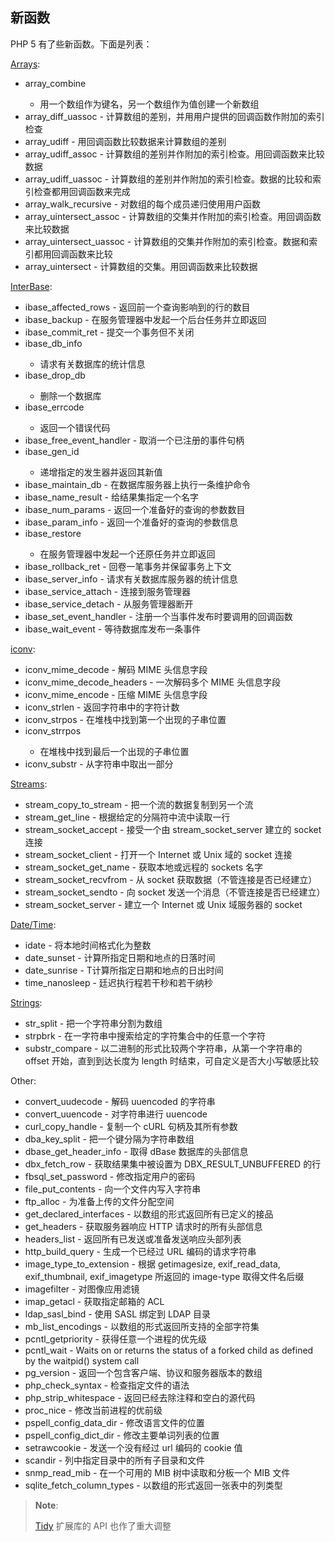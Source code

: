 新函数
------

PHP 5 有了些新函数。下面是列表：

<a href="/ref/array.html" class="link">Arrays</a>:

-   <span class="simpara"> <span class="function">array\_combine</span>
    - 用一个数组作为键名，另一个数组作为值创建一个新数组 </span>
-   <span class="simpara"> <span
    class="function">array\_diff\_uassoc</span> -
    计算数组的差别，并用用户提供的回调函数作附加的索引检查 </span>
-   <span class="simpara"> <span class="function">array\_udiff</span> -
    用回调函数比较数据来计算数组的差别 </span>
-   <span class="simpara"> <span
    class="function">array\_udiff\_assoc</span> -
    计算数组的差别并作附加的索引检查。用回调函数来比较数据 </span>
-   <span class="simpara"> <span
    class="function">array\_udiff\_uassoc</span> -
    计算数组的差别并作附加的索引检查。数据的比较和索引检查都用回调函数来完成
    </span>
-   <span class="simpara"> <span
    class="function">array\_walk\_recursive</span> -
    对数组的每个成员递归使用用户函数 </span>
-   <span class="simpara"> <span
    class="function">array\_uintersect\_assoc</span> -
    计算数组的交集并作附加的索引检查。用回调函数来比较数据 </span>
-   <span class="simpara"> <span
    class="function">array\_uintersect\_uassoc</span> -
    计算数组的交集并作附加的索引检查。数据和索引都用回调函数来比较
    </span>
-   <span class="simpara"> <span
    class="function">array\_uintersect</span> -
    计算数组的交集。用回调函数来比较数据 </span>

<a href="/book/ibase.html#Firebird/InterBase%20函数" class="link">InterBase</a>:

-   <span class="simpara"> <span
    class="function">ibase\_affected\_rows</span> -
    返回前一个查询影响到的行的数目 </span>
-   <span class="simpara"> <span class="function">ibase\_backup</span> -
    在服务管理器中发起一个后台任务并立即返回 </span>
-   <span class="simpara"> <span
    class="function">ibase\_commit\_ret</span> - 提交一个事务但不关闭
    </span>
-   <span class="simpara"> <span class="function">ibase\_db\_info</span>
    - 请求有关数据库的统计信息 </span>
-   <span class="simpara"> <span class="function">ibase\_drop\_db</span>
    - 删除一个数据库 </span>
-   <span class="simpara"> <span class="function">ibase\_errcode</span>
    - 返回一个错误代码 </span>
-   <span class="simpara"> <span
    class="function">ibase\_free\_event\_handler</span> -
    取消一个已注册的事件句柄 </span>
-   <span class="simpara"> <span class="function">ibase\_gen\_id</span>
    - 递增指定的发生器并返回其新值 </span>
-   <span class="simpara"> <span
    class="function">ibase\_maintain\_db</span> -
    在数据库服务器上执行一条维护命令 </span>
-   <span class="simpara"> <span
    class="function">ibase\_name\_result</span> - 给结果集指定一个名字
    </span>
-   <span class="simpara"> <span
    class="function">ibase\_num\_params</span> -
    返回一个准备好的查询的参数数目 </span>
-   <span class="simpara"> <span
    class="function">ibase\_param\_info</span> -
    返回一个准备好的查询的参数信息 </span>
-   <span class="simpara"> <span class="function">ibase\_restore</span>
    - 在服务管理器中发起一个还原任务并立即返回 </span>
-   <span class="simpara"> <span
    class="function">ibase\_rollback\_ret</span> -
    回卷一笔事务并保留事务上下文 </span>
-   <span class="simpara"> <span
    class="function">ibase\_server\_info</span> -
    请求有关数据库服务器的统计信息 </span>
-   <span class="simpara"> <span
    class="function">ibase\_service\_attach</span> - 连接到服务管理器
    </span>
-   <span class="simpara"> <span
    class="function">ibase\_service\_detach</span> - 从服务管理器断开
    </span>
-   <span class="simpara"> <span
    class="function">ibase\_set\_event\_handler</span> -
    注册一个当事件发布时要调用的回调函数 </span>
-   <span class="simpara"> <span
    class="function">ibase\_wait\_event</span> - 等待数据库发布一条事件
    </span>

<a href="/ref/iconv.html" class="link">iconv</a>:

-   <span class="simpara"> <span
    class="function">iconv\_mime\_decode</span> - 解码 MIME 头信息字段
    </span>
-   <span class="simpara"> <span
    class="function">iconv\_mime\_decode\_headers</span> - 一次解码多个
    MIME 头信息字段 </span>
-   <span class="simpara"> <span
    class="function">iconv\_mime\_encode</span> - 压缩 MIME 头信息字段
    </span>
-   <span class="simpara"> <span class="function">iconv\_strlen</span> -
    返回字符串中的字符计数 </span>
-   <span class="simpara"> <span class="function">iconv\_strpos</span> -
    在堆栈中找到第一个出现的子串位置 </span>
-   <span class="simpara"> <span class="function">iconv\_strrpos</span>
    - 在堆栈中找到最后一个出现的子串位置 </span>
-   <span class="simpara"> <span class="function">iconv\_substr</span> -
    从字符串中取出一部分 </span>

<a href="/ref/stream.html" class="link">Streams</a>:

-   <span class="simpara"> <span
    class="function">stream\_copy\_to\_stream</span> -
    把一个流的数据复制到另一个流 </span>
-   <span class="simpara"> <span
    class="function">stream\_get\_line</span> -
    根据给定的分隔符中流中读取一行 </span>
-   <span class="simpara"> <span
    class="function">stream\_socket\_accept</span> - 接受一个由 <span
    class="function">stream\_socket\_server</span> 建立的 socket 连接
    </span>
-   <span class="simpara"> <span
    class="function">stream\_socket\_client</span> - 打开一个 Internet
    或 Unix 域的 socket 连接 </span>
-   <span class="simpara"> <span
    class="function">stream\_socket\_get\_name</span> - 获取本地或远程的
    sockets 名字 </span>
-   <span class="simpara"> <span
    class="function">stream\_socket\_recvfrom</span> - 从 socket
    获取数据（不管连接是否已经建立） </span>
-   <span class="simpara"> <span
    class="function">stream\_socket\_sendto</span> - 向 socket
    发送一个消息（不管连接是否已经建立） </span>
-   <span class="simpara"> <span
    class="function">stream\_socket\_server</span> - 建立一个 Internet
    或 Unix 域服务器的 socket </span>

<a href="/ref/datetime.html" class="link">Date/Time</a>:

-   <span class="simpara"> <span class="function">idate</span> -
    将本地时间格式化为整数 </span>
-   <span class="simpara"> <span class="function">date\_sunset</span> -
    计算所指定日期和地点的日落时间 </span>
-   <span class="simpara"> <span class="function">date\_sunrise</span> -
    T计算所指定日期和地点的日出时间 </span>
-   <span class="simpara"> <span
    class="function">time\_nanosleep</span> - 廷迟执行程若干秒和若干纳秒
    </span>

<a href="/ref/strings.html" class="link">Strings</a>:

-   <span class="simpara"> <span class="function">str\_split</span> -
    把一个字符串分割为数组 </span>
-   <span class="simpara"> <span class="function">strpbrk</span> -
    在一字符串中搜索给定的字符集合中的任意一个字符 </span>
-   <span class="simpara"> <span
    class="function">substr\_compare</span> -
    以二进制的形式比较两个字符串，从第一个字符串的 offset
    开始，直到到达长度为 length 时结束，可自定义是否大小写敏感比较
    </span>

Other:

-   <span class="simpara"> <span
    class="function">convert\_uudecode</span> - 解码 uuencoded 的字符串
    </span>
-   <span class="simpara"> <span
    class="function">convert\_uuencode</span> - 对字符串进行 uuencode
    </span>
-   <span class="simpara"> <span
    class="function">curl\_copy\_handle</span> - 复制一个 cURL
    句柄及其所有参数 </span>
-   <span class="simpara"> <span
    class="function">dba\_key\_split</span> - 把一个键分隔为字符串数组
    </span>
-   <span class="simpara"> <span
    class="function">dbase\_get\_header\_info</span> - 取得 dBase
    数据库的头部信息 </span>
-   <span class="simpara"> <span
    class="function">dbx\_fetch\_row</span> - 获取结果集中被设置为
    DBX\_RESULT\_UNBUFFERED 的行 </span>
-   <span class="simpara"> <span
    class="function">fbsql\_set\_password</span> - 修改指定用户的密码
    </span>
-   <span class="simpara"> <span
    class="function">file\_put\_contents</span> - 向一个文件内写入字符串
    </span>
-   <span class="simpara"> <span class="function">ftp\_alloc</span> -
    为准备上传的文件分配空间 </span>
-   <span class="simpara"> <span
    class="function">get\_declared\_interfaces</span> -
    以数组的形式返回所有已定义的接品 </span>
-   <span class="simpara"> <span class="function">get\_headers</span> -
    获取服务器响应 HTTP 请求时的所有头部信息 </span>
-   <span class="simpara"> <span class="function">headers\_list</span> -
    返回所有已发送或准备发送响应头部列表 </span>
-   <span class="simpara"> <span
    class="function">http\_build\_query</span> - 生成一个已经过 URL
    编码的请求字符串 </span>
-   <span class="simpara"> <span
    class="function">image\_type\_to\_extension</span> - 根据 <span
    class="function">getimagesize</span>, <span
    class="function">exif\_read\_data</span>, <span
    class="function">exif\_thumbnail</span>, <span
    class="function">exif\_imagetype</span> 所返回的 image-type
    取得文件名后缀 </span>
-   <span class="simpara"> <span class="function">imagefilter</span> -
    对图像应用滤镜 </span>
-   <span class="simpara"> <span class="function">imap\_getacl</span> -
    获取指定邮箱的 ACL </span>
-   <span class="simpara"> <span
    class="function">ldap\_sasl\_bind</span> - 使用 SASL 绑定到 LDAP
    目录 </span>
-   <span class="simpara"> <span
    class="function">mb\_list\_encodings</span> -
    以数组的形式返回所支持的全部字符集 </span>
-   <span class="simpara"> <span
    class="function">pcntl\_getpriority</span> -
    获得任意一个进程的优先级 </span>
-   <span class="simpara"> <span class="function">pcntl\_wait</span> -
    Waits on or returns the status of a forked child as defined by the
    waitpid() system call </span>
-   <span class="simpara"> <span class="function">pg\_version</span> -
    返回一个包含客户端、协议和服务器版本的数组 </span>
-   <span class="simpara"> <span
    class="function">php\_check\_syntax</span> - 检查指定文件的语法
    </span>
-   <span class="simpara"> <span
    class="function">php\_strip\_whitespace</span> -
    返回已经去除注释和空白的源代码 </span>
-   <span class="simpara"> <span class="function">proc\_nice</span> -
    修改当前进程的优前级 </span>
-   <span class="simpara"> <span
    class="function">pspell\_config\_data\_dir</span> -
    修改语言文件的位置 </span>
-   <span class="simpara"> <span
    class="function">pspell\_config\_dict\_dir</span> -
    修改主要单词列表的位置 </span>
-   <span class="simpara"> <span class="function">setrawcookie</span> -
    发送一个没有经过 url 编码的 cookie 值 </span>
-   <span class="simpara"> <span class="function">scandir</span> -
    列中指定目录中的所有子目录和文件 </span>
-   <span class="simpara"> <span
    class="function">snmp\_read\_mib</span> - 在一个可用的 MIB
    树中读取和分板一个 MIB 文件 </span>
-   <span class="simpara"> <span
    class="function">sqlite\_fetch\_column\_types</span> -
    以数组的形式返回一张表中的列类型 </span>

> **Note**:
>
> <a href="/ref/tidy.html" class="link">Tidy</a> 扩展库的 API
> 也作了重大调整
